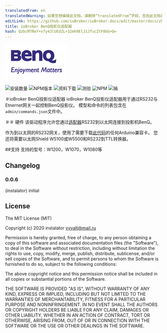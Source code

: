 ```yaml
---
translatedFrom: en
translatedWarning: 如果您想编辑此文档，请删除“translatedFrom”字段，否则此文档将再次自动翻译
editLink: https://github.com/ioBroker/ioBroker.docs/edit/master/docs/zh-cn/adapterref/iobroker.benq/README.md
title: ioBroker BenQ投影仪适配器
hash: QzbcM7ReY+xfy43lUEdZL+32mh9ElJ1JfucZtF8bG+Q=
---
```

![商标](../../../en/adapterref/iobroker.benq/admin/benq-logo.png)

![安装数量](http://iobroker.live/badges/benq-stable.svg)
![NPM版本](http://img.shields.io/npm/v/iobroker.benq.svg)
![资料下载](https://img.shields.io/npm/dm/iobroker.benq.svg)
![测验](http://img.shields.io/travis/instalator/ioBroker.benq/master.svg)
![NPM](https://nodei.co/npm/iobroker.benq.png?downloads=true)
![捐](https://img.shields.io/badge/Donate-PayPal-green.svg)

＃ioBroker BenQ投影仪适配器
ioBroker BenQ投影仪适配器用于通过RS232与Etnernet网关一起控制BenQ投影仪。
模型和命令的列表包含在`admin/commands.json`文件中。

＃＃ 硬件
该驱动程序允许您通过[适配器](http://blog.instalator.ru/archives/744)RS232到以太网连接到投影机BenQ。

作为到以太网的RS232网关，使用了需要下载[此代码](https://github.com/stepansnigirev/ArduinoSerialToEthernet)的任何Arduino兼容卡。
您还将需要以太网Shield W5100或W5500和RS232到TTL转换器。

##支持
支持的型号：W1200，W1070，W1080等

## Changelog

### 0.0.6
  (instalator) initial

## License
The MIT License (MIT)

Copyright (c) 2020 instalator <vvvalt@mail.ru>

Permission is hereby granted, free of charge, to any person obtaining a copy
of this software and associated documentation files (the "Software"), to deal
in the Software without restriction, including without limitation the rights
to use, copy, modify, merge, publish, distribute, sublicense, and/or sell
copies of the Software, and to permit persons to whom the Software is
furnished to do so, subject to the following conditions:

The above copyright notice and this permission notice shall be included in all
copies or substantial portions of the Software.

THE SOFTWARE IS PROVIDED "AS IS", WITHOUT WARRANTY OF ANY KIND, EXPRESS OR
IMPLIED, INCLUDING BUT NOT LIMITED TO THE WARRANTIES OF MERCHANTABILITY,
FITNESS FOR A PARTICULAR PURPOSE AND NONINFRINGEMENT. IN NO EVENT SHALL THE
AUTHORS OR COPYRIGHT HOLDERS BE LIABLE FOR ANY CLAIM, DAMAGES OR OTHER
LIABILITY, WHETHER IN AN ACTION OF CONTRACT, TORT OR OTHERWISE, ARISING FROM,
OUT OF OR IN CONNECTION WITH THE SOFTWARE OR THE USE OR OTHER DEALINGS IN THE
SOFTWARE.